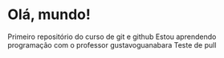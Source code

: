 # Olá, mundo!
 Primeiro repositório do curso de git e github
Estou aprendendo programação com o professor gustavoguanabara
Teste de pull
